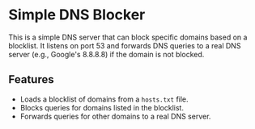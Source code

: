 # Simple DNS Blocker

This is a simple DNS server that can block specific domains based on a blocklist. It listens on port 53 and forwards DNS queries to a real DNS server (e.g., Google's 8.8.8.8) if the domain is not blocked.

## Features
- Loads a blocklist of domains from a `hosts.txt` file.
- Blocks queries for domains listed in the blocklist.
- Forwards queries for other domains to a real DNS server.
